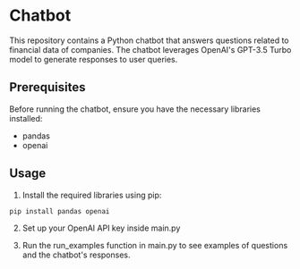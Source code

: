 # Chatbot
This repository contains a Python chatbot that answers questions related to financial data of companies. The chatbot leverages OpenAI's GPT-3.5 Turbo model to generate responses to user queries.

## Prerequisites
Before running the chatbot, ensure you have the necessary libraries installed:
- pandas
- openai

## Usage
1. Install the required libraries using pip:
```bash
pip install pandas openai
```

2. Set up your OpenAI API key inside main.py

3. Run the run_examples function in main.py to see examples of questions and the chatbot's responses.


